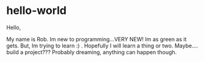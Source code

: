 # hello-world

Hello, 

My name is Rob. Im new to programming...VERY NEW! Im as green as it gets. But, Im trying to learn :) . Hopefully I will learn a thing or two. Maybe.... build a project??? Probably dreaming, anything can happen though.
